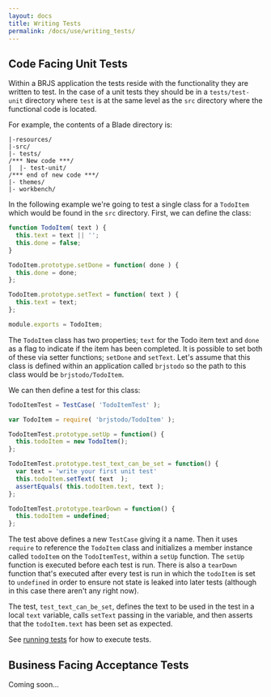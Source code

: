 ```yaml
---
layout: docs
title: Writing Tests
permalink: /docs/use/writing_tests/
---
```


## Code Facing Unit Tests

Within a BRJS application the tests reside with the functionality they are written to test. In the case of a unit tests they should be in a `tests/test-unit` directory where `test` is at the same level as the `src` directory where the functional code is located.

For example, the contents of a Blade directory is:

```
|-resources/
|-src/
|- tests/
/*** New code ***/
|  |- test-unit/
/*** end of new code ***/
|- themes/
|- workbench/
```

In the following example we're going to test a single class for a `TodoItem` which would be found in the `src` directory. First, we can define the class:

``` javascript
function TodoItem( text ) {
  this.text = text || '';
  this.done = false;
}

TodoItem.prototype.setDone = function( done ) {
  this.done = done;
};

TodoItem.prototype.setText = function( text ) {
  this.text = text;
};

module.exports = TodoItem;
```

The `TodoItem` class has two properties; `text` for the Todo item text and `done` as a flag to indicate if the item has been completed. It is possible to set both of these via setter functions; `setDone` and `setText`. Let's assume that this class is defined within an application called `brjstodo` so the path to this class would be `brjstodo/TodoItem`.

We can then define a test for this class:

```javascript
TodoItemTest = TestCase( 'TodoItemTest' );

var TodoItem = require( 'brjstodo/TodoItem' );

TodoItemTest.prototype.setUp = function() {
  this.todoItem = new TodoItem();
};

TodoItemTest.prototype.test_text_can_be_set = function() {
  var text = 'write your first unit test'
  this.todoItem.setText( text  );
  assertEquals( this.todoItem.text, text );
};

TodoItemTest.prototype.tearDown = function() {
  this.todoItem = undefined;
};
```

The test above defines a new `TestCase` giving it a name. Then it uses `require` to reference the `TodoItem` class and initializes a member instance called `todoItem` on the `TodoItemTest`, within a `setUp` function. The `setUp` function is executed before each test is run. There is also a `tearDown` function that's executed after every test is run in which the `todoItem` is set to `undefined` in order to ensure not state is leaked into later tests (although in this case there aren't any right now).

The test, `test_text_can_be_set`, defines the text to be used in the test in a local `text` variable, calls `setText` passing in the variable, and then asserts that the `todoItem.text` has been set as expected.

See [running tests](/docs/use/running_tests/) for how to execute tests.

## Business Facing Acceptance Tests

<p class="doc-feedback alert alert-warning">
  Coming soon...
</p>
